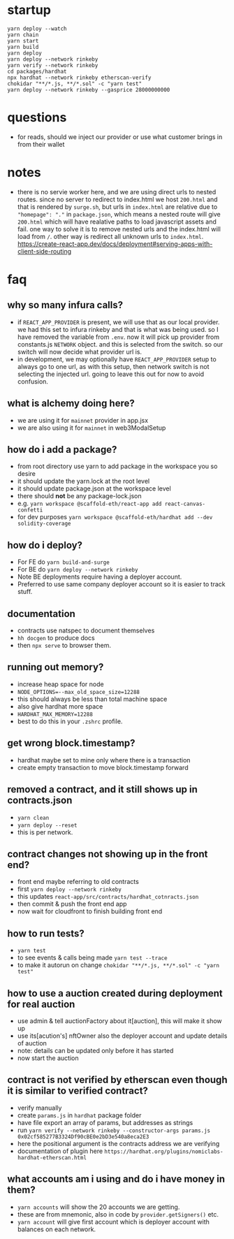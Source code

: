 # startup

```
yarn deploy --watch
yarn chain
yarn start
yarn build
yarn deploy
yarn deploy --network rinkeby
yarn verify --network rinkeby
cd packages/hardhat
npx hardhat --network rinkeby etherscan-verify
chokidar "**/*.js, **/*.sol" -c "yarn test"
yarn deploy --network rinkeby --gasprice 28000000000
```

# questions
- for reads, should we inject our provider or use what customer brings in from their wallet

# notes
- there is no servie worker here, and we are using direct urls to nested routes. since no server to redirect to index.html we host `200.html` and that is rendered by `surge.sh`, but urls in `index.html` are relative due to `"homepage": "."` in `package.json`, which means a nested route will give `200.html` which will have realative paths to load javascript assets and fail. one way to solve it is to remove nested urls and the index.html will load from `/`. other way is redirect all unknown urls to `index.html`.
https://create-react-app.dev/docs/deployment#serving-apps-with-client-side-routing

# faq

## why so many infura calls?

- if `REACT_APP_PROVIDER` is present, we will use that as our local provider. we had this set to infura rinkeby and that is what was being used. so I have removed the variable from `.env`. now it will pick up provider from constants.js `NETWORK` object. and this is selected from the switch. so our switch will now decide what provider url is. 
- in development, we may optionally have `REACT_APP_PROVIDER` setup to always go to one url, as with this setup, then network switch is not selecting the injected url. going to leave this out for now to avoid confusion.
  
## what is alchemy doing here?

- we are using it for `mainnet` provider in app.jsx
- we are also using it for `mainnet` in web3ModalSetup

## how do i add a package?

- from root directory use yarn to add package in the workspace you so desire
- it should update the yarn.lock at the root level
- it should update package.json at the workspace level
- there should **not** be any package-lock.json
- e.g. `yarn workspace @scaffold-eth/react-app add react-canvas-confetti`
- for dev purposes `yarn workspace @scaffold-eth/hardhat add --dev solidity-coverage`

## how do i deploy?

- For FE do `yarn build-and-surge`
- For BE do `yarn deploy --network rinkeby`
- Note BE deployments require having a deployer account. 
- Preferred to use same company deployer account so  it is easier to track stuff.

## documentation

- contracts use natspec to document themselves
- `hh docgen` to produce docs
- then `npx serve` to browser them.

## running out memory?
- increase heap space for node
- `NODE_OPTIONS=--max_old_space_size=12288`
- this should always be less than total machine space
- also give hardhat more space
- `HARDHAT_MAX_MEMORY=12288`
- best to do this in your `.zshrc` profile.

## get wrong block.timestamp?
- hardhat maybe set to mine only where there is a transaction
- create empty transaction to move block.timestamp forward

## removed a contract, and it still shows up in contracts.json
- `yarn clean`
- `yarn deploy --reset`
- this is per network.

## contract changes not showing up in the front end?
- front end maybe referring to old contracts
- first `yarn deploy --network rinkeby`
- this updates `react-app/src/contracts/hardhat_cotnracts.json`
- then commit & push the front end app
- now wait for cloudfront to finish building front end

## how to run tests?
- `yarn test`
- to see events & calls being made `yarn test --trace`
- to make it autorun on change `chokidar "**/*.js, **/*.sol" -c "yarn test"`

## how to use a auction created during deployment for real auction
- use admin & tell auctionFactory about it[auction], this will make it show up
- use its[acution's] nftOwner also the deployer account and update details of auction
- note: details can be updated only before it has started
- now start the auction

## contract is not verified by etherscan even though it is similar to verified contract?
- verify manually
- create `params.js` in `hardhat` package folder
- have file export an array of params, but addresses as strings
- run `yarn verify --network rinkeby --constructor-args params.js 0x02cf585277B3324Df90cBE0e2bD3e540a8eca2E3`
- here the positional argument is the contracts address we are verifying
- documentation of plugin here `https://hardhat.org/plugins/nomiclabs-hardhat-etherscan.html`

## what accounts am i using and do i have money in them?
- `yarn accounts` will show the 20 accounts we are getting.
- these are from mnemonic, also in code by `provider.getSigners()` etc.
- `yarn account` will give first account which is deployer account with balances on each network.

